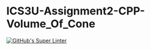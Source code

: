 # ICS3U-Assignment2-CPP-Volume_Of_Cone

[![GitHub's Super Linter](https://github.com/Mikayla-Barthelette-1/ICS3U-Assignment2-CPP-Volume_Of_Cone/workflows/GitHub's%20Super%20Linter/badge.svg)](https://github.com/Mikayla-Barthelette-1/ICS3U-Assignment2-CPP-Volume_Of_Cone/actions)
